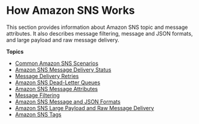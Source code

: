 # How Amazon SNS Works<a name="sns-how-it-works"></a>

This section provides information about Amazon SNS topic and message attributes\. It also describes message filtering, message and JSON formats, and large payload and raw message delivery\.

**Topics**
+ [Common Amazon SNS Scenarios](sns-common-scenarios.md)
+ [Amazon SNS Message Delivery Status](sns-topic-attributes.md)
+ [Message Delivery Retries](sns-message-delivery-retries.md)
+ [Amazon SNS Dead\-Letter Queues](sns-dead-letter-queues.md)
+ [Amazon SNS Message Attributes](sns-message-attributes.md)
+ [Message Filtering](sns-message-filtering.md)
+ [Amazon SNS Message and JSON Formats](sns-message-and-json-formats.md)
+ [Amazon SNS Large Payload and Raw Message Delivery](sns-large-payload-raw-message-delivery.md)
+ [Amazon SNS Tags](sns-tags.md)